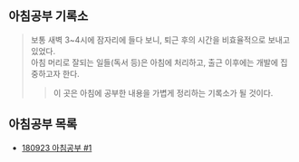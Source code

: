 ## 아침공부 기록소
>보통 새벽 3~4시에 잠자리에 들다 보니, 퇴근 후의 시간을 비효율적으로 보내고 있었다.  
>아침 머리로 잘되는 일들(독서 등)은 아침에 처리하고, 출근 이후에는 개발에 집중하고자 한다.  
>>이 곳은 아침에 공부한 내용을 가볍게 정리하는 기록소가 될 것이다. 

## 아침공부 목록
- [180923 아침공부 #1](https://github.com/Integerous/TIL/blob/master/Early-Bird/18-09-23.md)
